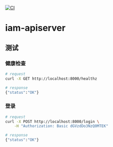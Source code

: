 [![CI](https://github.com/che-kwas/iam-apiserver/actions/workflows/ci.yaml/badge.svg?branch=main)](https://github.com/che-kwas/iam-apiserver/actions/workflows/ci.yaml)

# iam-apiserver

## 测试

### 健康检查

```sh
# request
curl -X GET http://localhost:8000/healthz

# response
{"status":"OK"}
```

### 登录

```sh
# request
curl -X POST http://localhost:8000/login \
    -H "Authorization: Basic dGVzdDo3NzQ0MTEK"

# response
{"status":"OK"}
```
